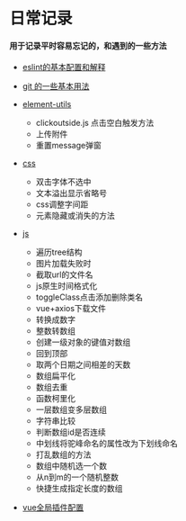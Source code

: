# 日常记录

#### 用于记录平时容易忘记的，和遇到的一些方法

* [eslint的基本配置和解释](esLint.md)

* [git 的一些基本用法](git基本操作和npm.md)

* [element-utils](element_utils.md)
  * clickoutside.js 点击空白触发方法
  * 上传附件
  * 重置message弹窗
  
* [css](./css/index.md)

  * 双击字体不选中
  * 文本溢出显示省略号
  * css调整字间距
  * 元素隐藏或消失的方法

* [js](./js/index.md)
  
  * 遍历tree结构
  * 图片加载失败时
  * 截取url的文件名
  * js原生时间格式化
  * toggleClass点击添加删除类名
  * vue+axios下载文件
  * 转换成数字
  * 整数转数组
  * 创建一级对象的键值对数组
  * 回到顶部
  * 取两个日期之间相差的天数
  * 数组扁平化
  * 数组去重
  * 函数柯里化
  * 一层数组变多层数组
  * 字符串比较
  * 判断数组id是否连续
  * 中划线将驼峰命名的属性改为下划线命名
  * 打乱数组的方法
  * 数组中随机选一个数
  * 从n到m的一个随机整数
  * 快捷生成指定长度的数组
  
* [vue全局插件配置](vue全局插件.md)


